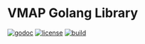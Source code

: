 # VMAP Golang Library

[![godoc](http://img.shields.io/badge/godoc-reference-blue.svg?style=flat)](https://godoc.org/github.com/rs/vmap) [![license](http://img.shields.io/badge/license-MIT-red.svg?style=flat)](https://raw.githubusercontent.com/rs/vmap/master/LICENSE) [![build](https://img.shields.io/travis/rs/vmap.svg?style=flat)](https://travis-ci.org/rs/vmap)
